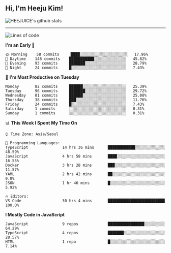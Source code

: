 ## Hi, I'm Heeju Kim!

![HEEJUICE's github stats](https://github-readme-stats.vercel.app/api?username=HEEJUICE&show_icons=true)

---
<!--START_SECTION:waka-->
![Lines of code](https://img.shields.io/badge/From%20Hello%20World%20I%27ve%20Written-8.9%20million%20lines%20of%20code-blue)

**I'm an Early 🐤** 

```text
🌞 Morning    58 commits     ████░░░░░░░░░░░░░░░░░░░░░   17.96% 
🌆 Daytime    148 commits    ███████████░░░░░░░░░░░░░░   45.82% 
🌃 Evening    93 commits     ███████░░░░░░░░░░░░░░░░░░   28.79% 
🌙 Night      24 commits     █░░░░░░░░░░░░░░░░░░░░░░░░   7.43%

```
📅 **I'm Most Productive on Tuesday** 

```text
Monday       82 commits     ██████░░░░░░░░░░░░░░░░░░░   25.39% 
Tuesday      96 commits     ███████░░░░░░░░░░░░░░░░░░   29.72% 
Wednesday    81 commits     ██████░░░░░░░░░░░░░░░░░░░   25.08% 
Thursday     38 commits     ███░░░░░░░░░░░░░░░░░░░░░░   11.76% 
Friday       24 commits     █░░░░░░░░░░░░░░░░░░░░░░░░   7.43% 
Saturday     1 commits      ░░░░░░░░░░░░░░░░░░░░░░░░░   0.31% 
Sunday       1 commits      ░░░░░░░░░░░░░░░░░░░░░░░░░   0.31%

```


📊 **This Week I Spent My Time On** 

```text
⌚︎ Time Zone: Asia/Seoul

💬 Programming Languages: 
TypeScript               14 hrs 36 mins      ████████████░░░░░░░░░░░░░   48.59% 
JavaScript               4 hrs 58 mins       ████░░░░░░░░░░░░░░░░░░░░░   16.55% 
Docker                   3 hrs 28 mins       ███░░░░░░░░░░░░░░░░░░░░░░   11.57% 
YAML                     2 hrs 42 mins       ██░░░░░░░░░░░░░░░░░░░░░░░   9.0% 
JSON                     1 hr 46 mins        █░░░░░░░░░░░░░░░░░░░░░░░░   5.92%

🔥 Editors: 
VS Code                  30 hrs 4 mins       █████████████████████████   100.0%

```

**I Mostly Code in JavaScript** 

```text
JavaScript               9 repos             ████████████████░░░░░░░░░   64.29% 
TypeScript               4 repos             ███████░░░░░░░░░░░░░░░░░░   28.57% 
HTML                     1 repo              █░░░░░░░░░░░░░░░░░░░░░░░░   7.14%

```



<!--END_SECTION:waka-->
